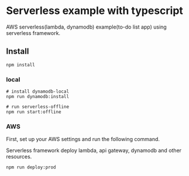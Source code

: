 # Serverless example with typescript

AWS serverless(lambda, dynamodb) example(to-do list app) using serverless framework.

## Install

```shell
npm install
```

### local

```shell
# install dynamodb-local
npm run dynamodb:install

# run serverless-offline
npm run start:offline
```

### AWS

First, set up your AWS settings and run the following command.

Serverless framework deploy lambda, api gateway, dynamodb and other resources.

```shell
npm run deploy:prod
```
